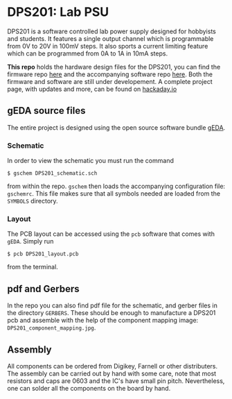 # DPS201: Lab PSU
DPS201 is a software controlled lab power supply designed for hobbyists and students. It features a single output channel which is programmable from 0V to 20V in 100mV steps. It also sports a current limiting feature which can be programmed from 0A to 1A in 10mA steps. 

**This repo** holds the hardware design files for the DPS201, you can find the firmware repo [here](https://github.com/mannsi/PS201) and the accompanying software repo [here](https://github.com/mannsi/PsController). Both the firmware and software are still under developement. A complete project page, with updates and more, can be found on [hackaday.io](http://hackaday.io/project/1948)

## gEDA source files
The entire project is designed using the open source software bundle [gEDA](http://www.geda-project.org/). 
### Schematic
In order to view the schematic you must run the command
```
$ gschem DPS201_schematic.sch
```
from within the repo. `gschem` then loads the accompanying configuration file: `gschemrc`. This file makes sure that all symbols needed are loaded from the `SYMBOLS` directory.
### Layout
The PCB layout can be accessed using the `pcb` software that comes with `gEDA`. Simply run
```
$ pcb DPS201_layout.pcb
```
from the terminal.

## pdf and Gerbers
In the repo you can also find pdf file for the schematic, and gerber files in the directory `GERBERS`. These should be enough to manufacture a DPS201 pcb and assemble with the help of the component mapping image: `DPS201_component_mapping.jpg`.

## Assembly
All components can be ordered from Digikey, Farnell or other distributers. The assembly can be carried out by hand with some care, note that most resistors and caps are 0603 and the IC's have small pin pitch. Nevertheless, one can solder all the components on the board by hand.

